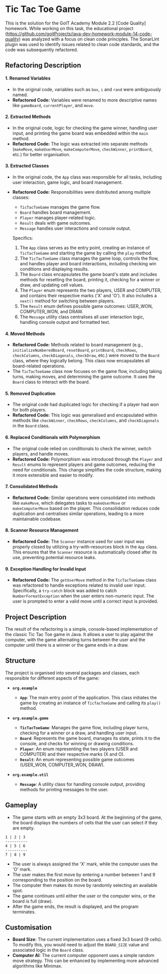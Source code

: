 # Tic Tac Toe Game

This is the solution for the GoIT Academy Module 2.2 [Code Quality] homework. While working on this task, the educational project (https://github.com/goitProjects/java-dev-homework-module-14-code-quality) was analyzed with a focus on clean code principles. The SonarLint plugin was used to identify issues related to clean code standards, and the code was subsequently refactored.

## Refactoring Description

#### **1. Renamed Variables**

- In the original code, variables such as `box`, `i` and `rand` were ambiguously named.
- **Refactored Code:** Variables were renamed to more descriptive names like `gameBoard`, `currentPlayer`, and `move`.

#### **2. Extracted Methods**

- In the original code, logic for checking the game winner, handling user input, and printing the game board was embedded within the `main` method.
- **Refactored Code:** The logic was extracted into separate methods (`makeMove`, `makeUserMove`, `makeComputerMove`, `checkWinner`, `printBoard`, etc.) for better organisation.

#### **3. Extracted Classes**

- In the original code, the `App` class was responsible for all tasks, including user interaction, game logic, and board management.
- **Refactored Code:** Responsibilities were distributed among multiple classes:

  - `TicTacToeGame` manages the game flow.
  - `Board` handles board management.
  - `Player` manages player-related logic.
  - `Result` deals with game outcomes.
  - `Message` handles user interactions and console output.

  Specifics:
  1. The `App` class serves as the entry point, creating an instance of `TicTacToeGame` and starting the game by calling the `play` method.
  2. The `TicTacToeGame` class manages the game loop, controls the flow, and handles player and board interactions, including checking win conditions and displaying results.
  3. The `Board` class encapsulates the game board's state and includes methods for resetting the board, printing it, checking for a winner or draw, and updating cell values.
  4. The `Player` enum represents the two players, USER and COMPUTER, and contains their respective marks ('X' and 'O'). It also includes a `next()` method for switching between players.
  5. The `Result` enum defines possible game outcomes: USER_WON, COMPUTER_WON, and DRAW.
  6. The `Message` utility class centralises all user interaction logic, handling console output and formatted text.

#### **4. Moved Methods**

- **Refactored Code:** Methods related to board management (e.g., `initializeNumberedBoard`, `resetBoard`, `printBoard`, `checkRows`, `checkColumns`, `checkDiagonals`, `checkDraw`, etc.) were moved to the `Board` class, where they logically belong. This class now encapsulates all board-related operations.
- The `TicTacToeGame` class now focuses on the game flow, including taking turns, making moves, and determining the game outcome. It uses the `Board` class to interact with the board.

#### **5. Removed Duplication**

- The original code had duplicated logic for checking if a player had won for both players.
- **Refactored Code:** This logic was generalised and encapsulated within methods like `checkWinner`, `checkRows`, `checkColumns`, and `checkDiagonals` in the `Board` class.

#### **6. Replaced Conditionals with Polymorphism**

- The original code relied on conditionals to check the winner, switch players, and handle moves.
- **Refactored Code:** Polymorphism was introduced through the `Player` and `Result` enums to represent players and game outcomes, reducing the need for conditionals. This change simplifies the code structure, making it more extensible and easier to modify.

#### **7. Consolidated Methods**

- **Refactored Code:** Similar operations were consolidated into methods like `makeMove`, which delegates tasks to `makeUserMove` or `makeComputerMove` based on the player. This consolidation reduces code duplication and centralises similar operations, leading to a more maintainable codebase.

#### **8. Scanner Resource Management**

- **Refactored Code:** The `Scanner` instance used for user input was properly closed by utilizing a try-with-resources block in the `App` class. This ensures that the `Scanner` resource is automatically closed after its use, preventing potential resource leaks.

#### **9. Exception Handling for Invalid Input**

- **Refactored Code:** The `getUserMove` method in the `TicTacToeGame` class was refactored to handle exceptions related to invalid user input. Specifically, a `try-catch` block was added to catch `NumberFormatException` when the user enters non-numeric input. The user is prompted to enter a valid move until a correct input is provided.

## Project Description

The result of the refactoring is a simple, console-based implementation of the classic Tic Tac Toe game in Java. It allows a user to play against the computer, with the game alternating turns between the user and the computer until there is a winner or the game ends in a draw.

## Structure

The project is organised into several packages and classes, each responsible for different aspects of the game:

- **`org.example`**

  - **`App`**: The main entry point of the application. This class initiates the game by creating an instance of `TicTacToeGame` and calling its `play()` method.
- **`org.example.game`**

  - **`TicTacToeGame`**: Manages the game flow, including player turns, checking for a winner or a draw, and handling user input.
  - **`Board`**: Represents the game board, manages its state, prints it to the console, and checks for winning or drawing conditions.
  - **`Player`**: An enum representing the two players (USER and COMPUTER) and their respective marks (X and O).
  - **`Result`**: An enum representing possible game outcomes (USER_WON, COMPUTER_WON, DRAW).
- **`org.example.util`**

  - **`Message`**: A utility class for handling console output, providing methods for printing messages to the user.

## Gameplay

- The game starts with an empty 3x3 board. At the beginning of the game, the board displays the numbers of cells that the user can select if they are empty.
```
1 | 2 | 3 
----------
4 | 5 | 6 
----------
7 | 8 | 9
```
- The user is always assigned the 'X' mark, while the computer uses the 'O' mark.
- The user makes the first move by entering a number between 1 and 9 corresponding to the position on the board.
- The computer then makes its move by randomly selecting an available spot.
- The game continues until either the user or the computer wins, or the board is full (draw).
- After the game ends, the result is displayed, and the program terminates.

## Customisation

- **Board Size**: The current implementation uses a fixed 3x3 board (9 cells). To modify this, you would need to adjust the `BOARD_SIZE` value and associated logic in the `Board` class.
- **Computer AI**: The current computer opponent uses a simple random move strategy. This can be enhanced by implementing more advanced algorithms like Minimax.